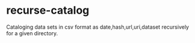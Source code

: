 # recurse-catalog
Cataloging data sets in csv format as date,hash,url,uri,dataset recursively for a given directory.
